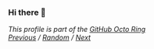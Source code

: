 ### Hi there 👋

*This profile is part of the [GitHub Octo Ring](https://octo-ring.com/)*  
*[Previous](https://octo-ring.com/p/19h/prev) / [Random](https://octo-ring.com/p/19h/random) / [Next](https://octo-ring.com/p/19h/next)*
